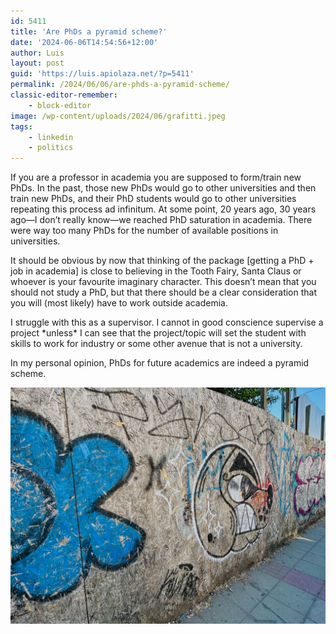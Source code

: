```yaml
---
id: 5411
title: 'Are PhDs a pyramid scheme?'
date: '2024-06-06T14:54:56+12:00'
author: Luis
layout: post
guid: 'https://luis.apiolaza.net/?p=5411'
permalink: /2024/06/06/are-phds-a-pyramid-scheme/
classic-editor-remember:
    - block-editor
image: /wp-content/uploads/2024/06/grafitti.jpeg
tags:
    - linkedin
    - politics
---
```


If you are a professor in academia you are supposed to form/train new PhDs. In the past, those new PhDs would go to other universities and then train new PhDs, and their PhD students would go to other universities repeating this process ad infinitum. At some point, 20 years ago, 30 years ago—I don’t really know—we reached PhD saturation in academia. There were way too many PhDs for the number of available positions in universities.  
  
It should be obvious by now that thinking of the package \[getting a PhD + job in academia\] is close to believing in the Tooth Fairy, Santa Claus or whoever is your favourite imaginary character. This doesn’t mean that you should not study a PhD, but that there should be a clear consideration that you will (most likely) have to work outside academia.  
  
I struggle with this as a supervisor. I cannot in good conscience supervise a project \*unless\* I can see that the project/topic will set the student with skills to work for industry or some other avenue that is not a university.  
  
In my personal opinion, PhDs for future academics are indeed a pyramid scheme.

![Grafitti in San Felipe.](/assets/images/grafitti.jpeg)